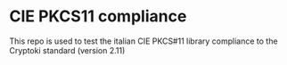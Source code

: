# CIE PKCS11 compliance
This repo is used to test the italian CIE PKCS#11 library compliance to the Cryptoki standard (version 2.11)
